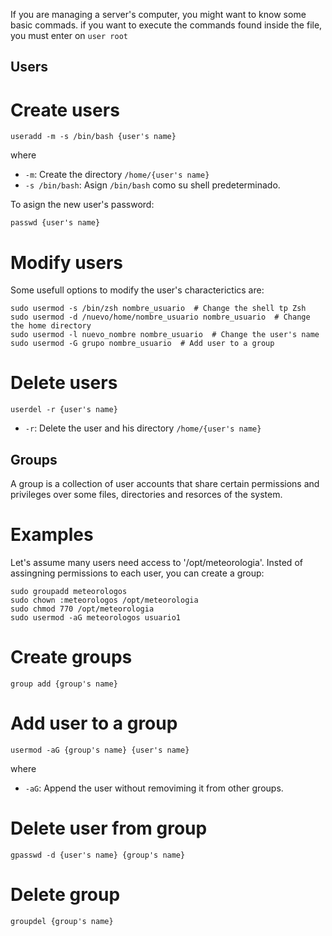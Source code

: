 If you are managing a server's computer, you might want to know some basic commads. if you want to execute the commands found inside the file, you must enter on `user root`

Users
-------

# Create users
```
useradd -m -s /bin/bash {user's name}
```
where
- `-m`: Create the directory `/home/{user's name}`
- `-s /bin/bash`: Asign `/bin/bash` como su shell predeterminado. 

To asign the new user's password:
```
passwd {user's name}
```

# Modify users
Some usefull options to modify the user's characterictics are:
```
sudo usermod -s /bin/zsh nombre_usuario  # Change the shell tp Zsh
sudo usermod -d /nuevo/home/nombre_usuario nombre_usuario  # Change the home directory
sudo usermod -l nuevo_nombre nombre_usuario  # Change the user's name
sudo usermod -G grupo nombre_usuario  # Add user to a group
```
# Delete users
```
userdel -r {user's name}
```
- `-r`: Delete the user and his directory `/home/{user's name}`

Groups 
-------
A group is a collection of user accounts that share certain permissions and privileges over some files, directories and resorces of the system.

# Examples 

Let's assume many users need access to  '/opt/meteorologia'. Insted of assingning permissions to each user, you can create a group:
```
sudo groupadd meteorologos
sudo chown :meteorologos /opt/meteorologia
sudo chmod 770 /opt/meteorologia
sudo usermod -aG meteorologos usuario1
```


# Create groups
```
group add {group's name}
```

# Add user to a group 
```
usermod -aG {group's name} {user's name}
```
where
-  `-aG`: Append the user without removiming it from other groups.

# Delete user from group

```
gpasswd -d {user's name} {group's name}
```

# Delete group
```
groupdel {group's name}
```

